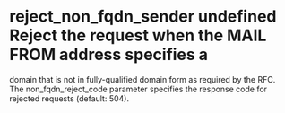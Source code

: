 # reject_non_fqdn_sender undefined Reject the request when the MAIL FROM address specifies a
domain that is not in
fully-qualified domain form as required by the RFC.  The
non_fqdn_reject_code parameter specifies the response code for
rejected requests (default: 504). 